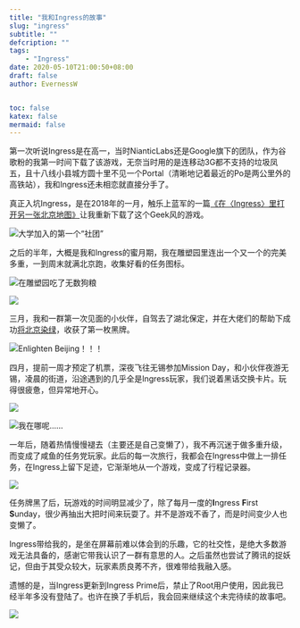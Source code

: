```yaml
---
title: "我和Ingress的故事"
slug: "ingress"
subtitle: ""
defcription: ""
tags:
    - "Ingress"
date: 2020-05-10T21:00:50+08:00
draft: false
author: EvernessW


toc: false
katex: false
mermaid: false
---
```


第一次听说Ingress是在高一，当时NianticLabs还是Google旗下的团队，作为谷歌粉的我第一时间下载了该游戏，无奈当时用的是连移动3G都不支持的垃圾凤五，且十八线小县城方圆十里不见一个Portal（清晰地记着最近的Po是两公里外的高铁站），我和Ingress还未相恋就直接分手了。

真正入坑Ingress，是在2018年的一月，触乐上蓝军的一篇[《在〈Ingress〉里打开另一张北京地图》](https://www.chuapp.com/?c=Article&a=index&id=284921)让我重新下载了这个Geek风的游戏。

![](https://img.ioyoi.me/20200510213909.webp "大学加入的第一个“社团”")

之后的半年，大概是我和Ingress的蜜月期，我在雕塑园里连出一个又一个的完美多重，一到周末就满北京跑，收集好看的任务图标。

![](https://img.ioyoi.me/20200510215740.webp "在雕塑园吃了无数狗粮")

![](https://img.ioyoi.me/20200510215839.webp)

三月，我和一群第一次见面的小伙伴，自驾去了湖北保定，并在大佬们的帮助下成功[将北京染绿](https://mp.weixin.qq.com/s/_zqwjWCz58FarW_bTMry9Q)，收获了第一枚黑牌。

![](https://img.ioyoi.me/20200510220946.webp "Enlighten Beijing！！！" )

四月，提前一周才预定了机票，深夜飞往无锡参加Mission Day，和小伙伴夜游无锡，凌晨的街道，沿途遇到的几乎全是Ingress玩家，我们说着黑话交换卡片。玩得很疲惫，但异常地开心。

![](https://img.ioyoi.me/20200510221028.webp)

![](https://img.ioyoi.me/20200510221037.webp "我在哪呢……")

一年后，随着热情慢慢褪去（主要还是自己变懒了），我不再沉迷于做多重升级，而变成了咸鱼的任务党玩家。此后的每一次旅行，我都会在Ingress中做上一排任务，在Ingress上留下足迹，它渐渐地从一个游戏，变成了行程记录器。

![](https://img.ioyoi.me/20200511193600.webp)

任务牌黑了后，玩游戏的时间明显减少了，除了每月一度的**I**ngress **F**irst **S**unday，很少再抽出大把时间来玩耍了。并不是游戏不香了，而是时间变少人也变懒了。

Ingress带给我的，是坐在屏幕前难以体会到的乐趣，它的社交性，是绝大多数游戏无法具备的，感谢它带我认识了一群有意思的人。之后虽然也尝试了腾讯的捉妖记，但由于其受众较大，玩家素质良莠不齐，很难带给我融入感。

遗憾的是，当Ingress更新到Ingress Prime后，禁止了Root用户使用，因此我已经半年多没有登陆了。也许在换了手机后，我会回来继续这个未完待续的故事吧。

![](https://img.ioyoi.me/20200511194053.webp)



